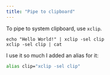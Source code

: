 ```yaml
---
title: "Pipe to clipboard"
---
```


To pipe to system clipboard, use `xclip`.

```console
echo "Hello World!" | xclip -sel clip
xclip -sel clip | cat
```

I use it so much I added an alias for it:
```bash
alias clip="xclip -sel clip"
```
